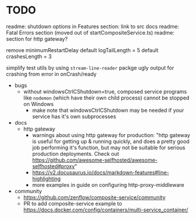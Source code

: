 # TODO

readme: shutdown options in Features section: link to src docs
readme: Fatal Errors section (moved out of startCompositeService.ts)
readme: section for http gateway?

remove minimumRestartDelay
default logTailLength = 5
default crashesLength = 3

simplify test utils by using `stream-line-reader` packge
ugly output for crashing from error in onCrash/ready

- bugs
    - without windowsCtrlCShutdown=true, composed service programs like `nodemon` (which have their own child process) cannot be stopped on Windows
      - make note that windowsCtrlCShutdown may be needed if your service has it's own subprocesses
- docs
    - http gateway
        - warnings about using http gateway for production:
        "http gateway is useful for getting up & running quickly,
        and does a pretty good job performing it's function,
        but may not be suitable for serious production deployments.
        Check out https://github.com/awesome-selfhosted/awesome-selfhosted#proxy"
        - https://v2.docusaurus.io/docs/markdown-features#line-highlighting
        - more examples in guide on configuring http-proxy-middleware
- community
    - https://github.com/zenflow/composite-service/community
    - PR to add composite-service example to https://docs.docker.com/config/containers/multi-service_container/
